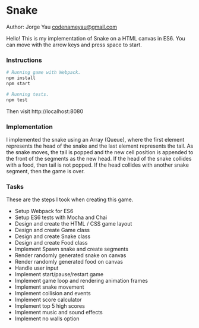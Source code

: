 # Snake

Author: Jorge Yau <codenameyau@gmail.com>

Hello! This is my implementation of Snake on a HTML canvas in ES6.
You can move with the arrow keys and press space to start.

### Instructions

```bash
# Running game with Webpack.
npm install
npm start

# Running tests.
npm test
```

Then visit http://localhost:8080

### Implementation
I implemented the snake using an Array (Queue), where the first element represents
the head of the snake and the last element represents the tail. As the snake
moves, the tail is popped and the new cell position is appended to the front
of the segments as the new head. If the head of the snake collides with a food,
then tail is not popped. If the head collides with another snake segment, then
the game is over.

### Tasks
These are the steps I took when creating this game.
- Setup Webpack for ES6
- Setup ES6 tests with Mocha and Chai
- Design and create the HTML / CSS game layout
- Design and create Game class
- Design and create Snake class
- Design and create Food class
- Implement Spawn snake and create segments
- Render randomly generated snake on canvas
- Render randomly generated food on canvas
- Handle user input
- Implement start/pause/restart game
- Implement game loop and rendering animation frames
- Implement snake movement
- Implement collision and events
- Implement score calculator
- Implement top 5 high scores
- Implement music and sound effects
- Implement no walls option
